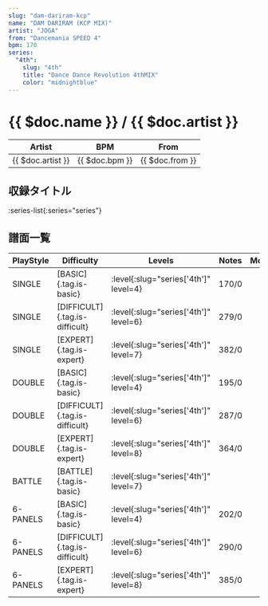 ```yaml
---
slug: "dam-dariram-kcp"
name: "DAM DARIRAM (KCP MIX)"
artist: "JOGA"
from: "Dancemania SPEED 4"
bpm: 170
series:
  "4th":
    slug: "4th"
    title: "Dance Dance Revolution 4thMIX"
    color: "midnightblue"
---
```


# {{ $doc.name }} / {{ $doc.artist }}

|Artist|BPM|From|
|------|---|----|
|{{ $doc.artist }}|{{ $doc.bpm }}|{{ $doc.from }}|

## 収録タイトル

:series-list{:series="series"}

## 譜面一覧

|PlayStyle|Difficulty|Levels|Notes|Movie|
|---------|----------|------|-----|-----|
|SINGLE|[BASIC]{.tag.is-basic}|:level{:slug="series['4th']" level=4}|170/0||
|SINGLE|[DIFFICULT]{.tag.is-difficult}|:level{:slug="series['4th']" level=6}|279/0||
|SINGLE|[EXPERT]{.tag.is-expert}|:level{:slug="series['4th']" level=7}|382/0||
|DOUBLE|[BASIC]{.tag.is-basic}|:level{:slug="series['4th']" level=4}|195/0||
|DOUBLE|[DIFFICULT]{.tag.is-difficult}|:level{:slug="series['4th']" level=6}|287/0||
|DOUBLE|[EXPERT]{.tag.is-expert}|:level{:slug="series['4th']" level=8}|364/0||
|BATTLE|[BATTLE]{.tag.is-basic}|:level{:slug="series['4th']" level=7}|||
|6-PANELS|[BASIC]{.tag.is-basic}|:level{:slug="series['4th']" level=4}|202/0||
|6-PANELS|[DIFFICULT]{.tag.is-difficult}|:level{:slug="series['4th']" level=6}|290/0||
|6-PANELS|[EXPERT]{.tag.is-expert}|:level{:slug="series['4th']" level=8}|385/0||

